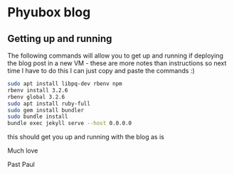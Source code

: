 # Phyubox blog

## Getting up and running
The following commands will allow you to get up and running if deploying the blog post in a new VM - these are more notes than instructions so next time I have to do this I can just copy and paste the commands :)


```bash
sudo apt install libpq-dev rbenv npm
rbenv install 3.2.6
rbenv global 3.2.6
sudo apt install ruby-full
sudo gem install bundler
sudo bundle install
bundle exec jekyll serve --host 0.0.0.0
```

this should get you up and running with the blog as is 

Much love 

Past Paul